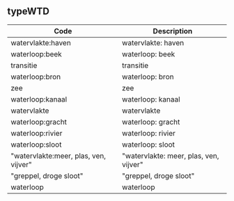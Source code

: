 ## typeWTD				
				
|	Code	|	Description	|
|	---	|	---	|
|	watervlakte:haven	|	watervlakte: haven	|
|	waterloop:beek	|	waterloop: beek	|
|	transitie	|	transitie	|
|	waterloop:bron	|	waterloop: bron	|
|	zee	|	zee	|
|	waterloop:kanaal	|	waterloop: kanaal	|
|	watervlakte	|	watervlakte	|
|	waterloop:gracht	|	waterloop: gracht	|
|	waterloop:rivier	|	waterloop: rivier	|
|	waterloop:sloot	|	waterloop: sloot	|
|	"watervlakte:meer, plas, ven, vijver"	|	"watervlakte: meer, plas, ven, vijver"	|
|	"greppel, droge sloot"	|	"greppel, droge sloot"	|
|	waterloop	|	waterloop	|
